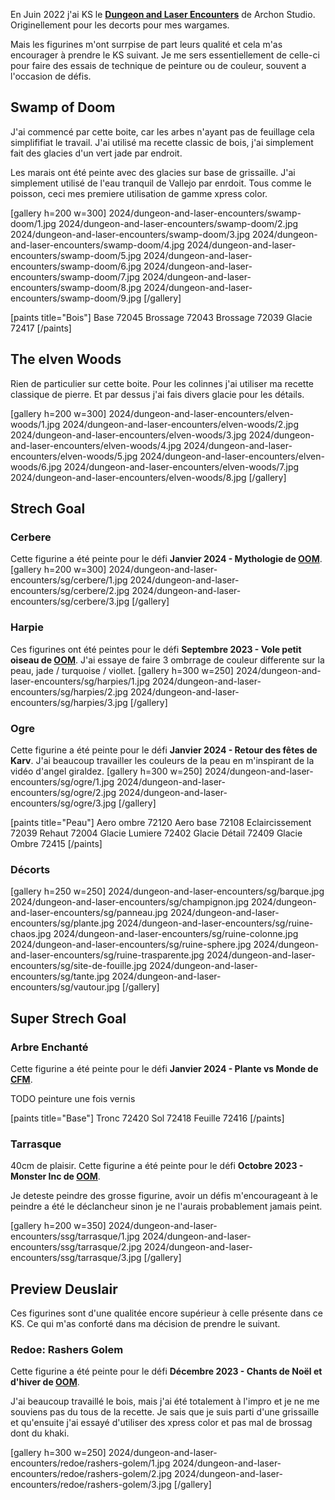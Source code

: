 En Juin 2022 j'ai KS le __[Dungeon and Laser Encounters](https://gamefound.com/fr/projects/archon-studio/encounters)__ de Archon Studio. Originellement pour les decorts pour mes wargames.

Mais les figurines m'ont surrpise de part leurs qualité et cela m'as encourager à prendre le KS suivant. Je me sers essentiellement de celle-ci pour faire des essais de technique de peinture ou de couleur, souvent a l'occasion de défis.

## Swamp of Doom
J'ai commencé par cette boite, car les arbes n'ayant pas de feuillage cela simplififiat le travail. J'ai utilisé ma
recette classic de bois, j'ai simplement fait des glacies d'un vert jade par endroit.

Les marais ont été peinte avec des glacies sur base de grissaille. J'ai simplement utilisé de l'eau tranquil de Vallejo par enrdoit. Tous comme le poisson, ceci mes premiere utilisation de gamme xpress color.

[gallery h=200 w=300]
2024/dungeon-and-laser-encounters/swamp-doom/1.jpg
2024/dungeon-and-laser-encounters/swamp-doom/2.jpg
2024/dungeon-and-laser-encounters/swamp-doom/3.jpg
2024/dungeon-and-laser-encounters/swamp-doom/4.jpg
2024/dungeon-and-laser-encounters/swamp-doom/5.jpg
2024/dungeon-and-laser-encounters/swamp-doom/6.jpg
2024/dungeon-and-laser-encounters/swamp-doom/7.jpg
2024/dungeon-and-laser-encounters/swamp-doom/8.jpg
2024/dungeon-and-laser-encounters/swamp-doom/9.jpg
[/gallery]

[paints title="Bois"]
Base	72045
Brossage	72043
Brossage	72039
Glacie	72417
[/paints]

## The elven Woods

Rien de particulier sur cette boite. Pour les colinnes j'ai utiliser ma recette classique de pierre. Et par dessus j'ai fais divers glacie pour les détails.

[gallery h=200 w=300]
2024/dungeon-and-laser-encounters/elven-woods/1.jpg
2024/dungeon-and-laser-encounters/elven-woods/2.jpg
2024/dungeon-and-laser-encounters/elven-woods/3.jpg
2024/dungeon-and-laser-encounters/elven-woods/4.jpg
2024/dungeon-and-laser-encounters/elven-woods/5.jpg
2024/dungeon-and-laser-encounters/elven-woods/6.jpg
2024/dungeon-and-laser-encounters/elven-woods/7.jpg
2024/dungeon-and-laser-encounters/elven-woods/8.jpg
[/gallery]

## Strech Goal
### Cerbere
Cette figurine a été peinte pour le défi __Janvier 2024 - Mythologie de [OOM](https://onemoremini.fr/topic/601/d%C3%A9fi-janvier-2024-mythologie)__.
[gallery h=200 w=300]
2024/dungeon-and-laser-encounters/sg/cerbere/1.jpg
2024/dungeon-and-laser-encounters/sg/cerbere/2.jpg
2024/dungeon-and-laser-encounters/sg/cerbere/3.jpg
[/gallery]

### Harpie
Ces figurines ont été peintes pour le défi __Septembre 2023 - Vole petit oiseau de [OOM](https://onemoremini.fr/topic/563/d%C3%A9fi-septembre-2023-vole-petit-oiseau)__.
J'ai essaye de faire 3 ombrrage de couleur differente sur la peau, jade / turquoise / viollet.
[gallery h=300 w=250]
2024/dungeon-and-laser-encounters/sg/harpies/1.jpg
2024/dungeon-and-laser-encounters/sg/harpies/2.jpg
2024/dungeon-and-laser-encounters/sg/harpies/3.jpg
[/gallery]

### Ogre
Cette figurine a été peinte pour le défi __Janvier 2024 - Retour des fêtes de Karv__. J'ai beaucoup travailler les couleurs de la peau en m'inspirant de la vidéo d'angel giraldez.
[gallery h=300 w=250]
2024/dungeon-and-laser-encounters/sg/ogre/1.jpg
2024/dungeon-and-laser-encounters/sg/ogre/2.jpg
2024/dungeon-and-laser-encounters/sg/ogre/3.jpg
[/gallery]

[paints title="Peau"]
Aero ombre	72120
Aero base	72108
Eclaircissement	72039
Rehaut	72004
Glacie Lumiere	72402
Glacie Détail	72409
Glacie Ombre	72415
[/paints]

### Décorts
[gallery h=250 w=250]
2024/dungeon-and-laser-encounters/sg/barque.jpg
2024/dungeon-and-laser-encounters/sg/champignon.jpg
2024/dungeon-and-laser-encounters/sg/panneau.jpg
2024/dungeon-and-laser-encounters/sg/plante.jpg
2024/dungeon-and-laser-encounters/sg/ruine-chaos.jpg
2024/dungeon-and-laser-encounters/sg/ruine-colonne.jpg
2024/dungeon-and-laser-encounters/sg/ruine-sphere.jpg
2024/dungeon-and-laser-encounters/sg/ruine-trasparente.jpg
2024/dungeon-and-laser-encounters/sg/site-de-fouille.jpg
2024/dungeon-and-laser-encounters/sg/tante.jpg
2024/dungeon-and-laser-encounters/sg/vautour.jpg
[/gallery]

## Super Strech Goal
### Arbre Enchanté
Cette figurine a été peinte pour le défi __Janvier 2024 - Plante vs Monde de [CFM](https://taverne.colorfulminis.com/t/defi-janvier-2024-plantes-vs-le-monde/5284)__.

TODO peinture une fois vernis

[paints title="Base"]
Tronc	72420
Sol	72418
Feuille	72416
[/paints]

### Tarrasque
40cm de plaisir. Cette figurine a été peinte pour le défi __Octobre 2023 - Monster Inc de [OOM](https://onemoremini.fr/topic/572/d%C3%A9fi-octobre-2023-monster-inc)__.

Je deteste peindre des grosse figurine, avoir un défis m'encourageant à le peindre a été le déclancheur sinon je ne l'aurais probablement jamais peint.

[gallery h=200 w=350]
2024/dungeon-and-laser-encounters/ssg/tarrasque/1.jpg
2024/dungeon-and-laser-encounters/ssg/tarrasque/2.jpg
2024/dungeon-and-laser-encounters/ssg/tarrasque/3.jpg
[/gallery]

## Preview Deuslair
Ces figurines sont d'une qualitée encore supérieur à celle présente dans ce KS. Ce qui m'as conforté dans ma décision de prendre le suivant.

### Redoe: Rashers Golem
Cette figurine a été peinte pour le défi __Décembre 2023 - Chants de Noël et d'hiver de [OOM](https://onemoremini.fr/topic/596/d%C3%A9fi-d%C3%A9cembre-2023-chants-de-no%C3%ABl-et-d-hiver)__.

J'ai beaucoup travaillé le bois, mais j'ai été totalement à l'impro et je ne me souviens pas du tous de la recette. Je sais que je suis parti d'une grissaille et qu'ensuite j'ai essayé d'utiliser des xpress color et pas mal de brossag dont du khaki.

[gallery h=300 w=250]
2024/dungeon-and-laser-encounters/redoe/rashers-golem/1.jpg
2024/dungeon-and-laser-encounters/redoe/rashers-golem/2.jpg
2024/dungeon-and-laser-encounters/redoe/rashers-golem/3.jpg
[/gallery]

